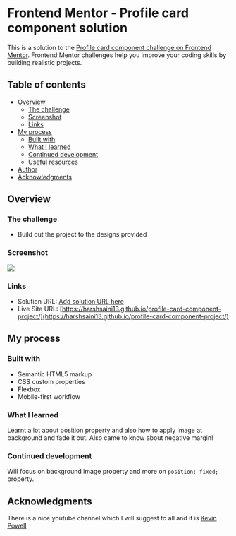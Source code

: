 # Frontend Mentor - Profile card component solution

This is a solution to the [Profile card component challenge on Frontend Mentor](https://www.frontendmentor.io/challenges/profile-card-component-cfArpWshJ). Frontend Mentor challenges help you improve your coding skills by building realistic projects. 

## Table of contents

- [Overview](#overview)
  - [The challenge](#the-challenge)
  - [Screenshot](#screenshot)
  - [Links](#links)
- [My process](#my-process)
  - [Built with](#built-with)
  - [What I learned](#what-i-learned)
  - [Continued development](#continued-development)
  - [Useful resources](#useful-resources)
- [Author](#author)
- [Acknowledgments](#acknowledgments)


## Overview

### The challenge

- Build out the project to the designs provided

### Screenshot

![](./screenshot.jpg)

### Links

- Solution URL: [Add solution URL here](https://your-solution-url.com)
- Live Site URL: [https://harshsaini13.github.io/profile-card-component-project/](https://harshsaini13.github.io/profile-card-component-project/)

## My process

### Built with

- Semantic HTML5 markup
- CSS custom properties
- Flexbox
- Mobile-first workflow

### What I learned

Learnt a lot about position property and also how to apply image at background and fade it out. Also came to know about negative margin!

### Continued development

Will focus on background image property and more on ```position: fixed;``` property.

## Acknowledgments

There is a nice youtube channel which I will suggest to all and it is [Kevin Powell](https://www.youtube.com/kepowob)
